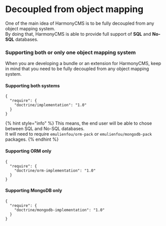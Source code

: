 # Decoupled from object mapping

One of the main idea of HarmonyCMS is to be fully decoupled from any object mapping system.  
By doing that, HarmonyCMS is able to provide full support of **SQL** and **No-SQL** databases.

### Supporting both or only one object mapping system

When you are developing a bundle or an extension for HarmonyCMS, keep in mind that you need to be fully decoupled from any object mapping system.

#### Supporting both systems

```text
{
  "require": {
    "doctrine/implementation": "1.0"
  }
}
```

{% hint style="info" %}
This means, the end user will be able to chose between SQL and No-SQL databases.  
It will need to require `emulienfou/orm-pack` or `emulienfou/mongodb-pack` packages.
{% endhint %}

#### Supporting ORM only

```text
{
  "require": {
    "doctrine/orm-implementation": "1.0"
  }
}
```

#### Supporting MongoDB only

```text
{
  "require": {
    "doctrine/mongodb-implementation": "1.0"
  }
}
```

